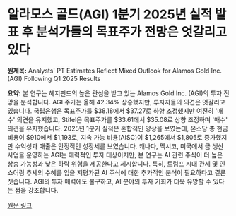 # 알라모스 골드(AGI) 1분기 2025년 실적 발표 후 분석가들의 목표주가 전망은 엇갈리고 있다

**원제목:** Analysts' PT Estimates Reflect Mixed Outlook for Alamos Gold Inc. (AGI) Following Q1 2025 Results

**요약:** 본 연구는 헤지펀드의 높은 관심을 받고 있는 Alamos Gold Inc. (AGI)의 투자 전망을 분석합니다.  AGI 주가는 올해 42.34% 상승했지만, 투자자들의 의견은 엇갈리고 있습니다.  국립은행은 목표주가를 $38.18에서 $37.27로 하향 조정했지만 여전히 '매수' 의견을 유지했고, Stifel은 목표주가를 $33.61에서 $35.08로 상향 조정하며 '매수' 의견을 유지했습니다.  2025년 1분기 실적은 혼합적인 양상을 보였는데, 온스당 총 현금 비용이 $910에서 $1,193로,  지속 가능 비용(AISC)이 $1,265에서 $1,805로 증가했지만 수익성과 매출은 안정적인 성장세를 보였습니다.  캐나다, 멕시코, 미국에서 금 생산 사업을 운영하는 AGI는 매력적인 투자 대상이지만,  본 연구는 AI 관련 주식이 더 높은 상승 가능성과 낮은 하락 위험을 제공한다고 제시합니다.  특히, 트럼프 시대 관세 및 인쇼어링 추세의 수혜를 입을 저평가된 AI 주식에 대한 추가적인 분석이 필요하다고 결론짓습니다.  AGI의 투자 매력에도 불구하고,  AI 분야의 투자 기회가 더욱 유망할 수 있다는 점을 강조합니다.

[원문 링크](https://finance.yahoo.com/news/analysts-pt-estimates-reflect-mixed-215704155.html)
